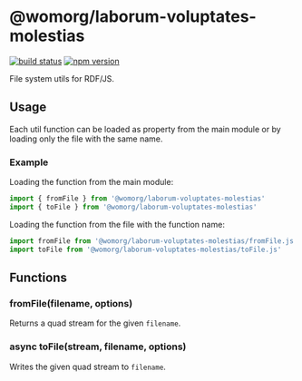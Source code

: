 # @womorg/laborum-voluptates-molestias

[![build status](https://img.shields.io/github/actions/workflow/status/rdf-ext/@womorg/laborum-voluptates-molestias/test.yaml?branch=master)](https://github.com/womorg/laborum-voluptates-molestias/actions/workflows/test.yaml)
[![npm version](https://img.shields.io/npm/v/@womorg/laborum-voluptates-molestias.svg)](https://www.npmjs.com/package/@womorg/laborum-voluptates-molestias)

File system utils for RDF/JS.

## Usage

Each util function can be loaded as property from the main module or by loading only the file with the same name.

### Example

Loading the function from the main module:

```javascript
import { fromFile } from '@womorg/laborum-voluptates-molestias'
import { toFile } from '@womorg/laborum-voluptates-molestias'
```
 
Loading the function from the file with the function name:

```javascript
import fromFile from '@womorg/laborum-voluptates-molestias/fromFile.js'
import toFile from '@womorg/laborum-voluptates-molestias/toFile.js'
```
 
## Functions

### fromFile(filename, options)

Returns a quad stream for the given `filename`.

### async toFile(stream, filename, options)

Writes the given quad stream to `filename`. 
